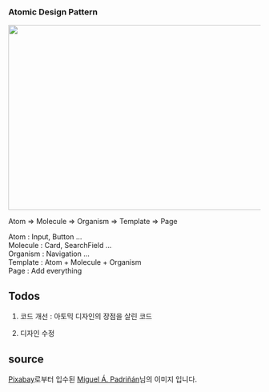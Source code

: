 ### Atomic Design Pattern

<img src="https://atomicdesign.bradfrost.com/images/content/atomic-design-process.png"  width="700" height="370">

Atom => Molecule => Organism => Template => Page

Atom : Input, Button ...  
Molecule : Card, SearchField ...  
Organism : Navigation ...  
Template : Atom + Molecule + Organism  
Page : Add everything

## Todos

1. 코드 개선 : 아토믹 디자인의 장점을 살린 코드

2. 디자인 수정

## source

<a href="https://pixabay.com/ko//?utm_source=link-attribution&utm_medium=referral&utm_campaign=image&utm_content=3087599">Pixabay</a>로부터 입수된 <a href="https://pixabay.com/ko/users/padrinan-1694659/?utm_source=link-attribution&utm_medium=referral&utm_campaign=image&utm_content=3087599">Miguel Á. Padriñán</a>님의 이미지 입니다.
